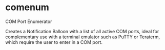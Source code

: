 # comenum
COM Port Enumerator

Creates a Notification Balloon with a list of all active COM ports, ideal for complementary use with a terminal emulator such as PuTTY or Teraterm, which require the user to enter in a COM port.
